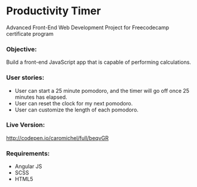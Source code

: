 # Productivity Timer

Advanced Front-End Web Development Project for Freecodecamp certificate program

### Objective: 
Build a front-end JavaScript app that is capable of performing calculations. 

### User stories: 

  - User can start a 25 minute pomodoro, and the timer will go off once 25 minutes has elapsed.
  - User can reset the clock for my next pomodoro.
  - User can customize the length of each pomodoro.

### Live Version:
http://codepen.io/caromichel/full/beqvGR

### Requirements:
- Angular JS
- SCSS
- HTML5 

